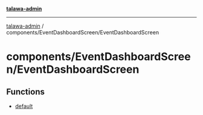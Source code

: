 [**talawa-admin**](../../../README.md)

***

[talawa-admin](../../../modules.md) / components/EventDashboardScreen/EventDashboardScreen

# components/EventDashboardScreen/EventDashboardScreen

## Functions

- [default](functions/default.md)
